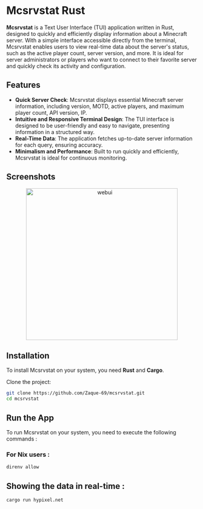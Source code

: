# Mcsrvstat Rust

**Mcsrvstat** is a Text User Interface (TUI) application written in Rust, designed to quickly and efficiently display information about a Minecraft server. With a simple interface accessible directly from the terminal, Mcsrvstat enables users to view real-time data about the server's status, such as the active player count, server version, and more. It is ideal for server administrators or players who want to connect to their favorite server and quickly check its activity and configuration.

## Features

- **Quick Server Check**: Mcsrvstat displays essential Minecraft server information, including version, MOTD, active players, and maximum player count, API version, IP.
- **Intuitive and Responsive Terminal Design**: The TUI interface is designed to be user-friendly and easy to navigate, presenting information in a structured way.
- **Real-Time Data**: The application fetches up-to-date server information for each query, ensuring accuracy.
- **Minimalism and Performance**: Built to run quickly and efficiently, Mcsrvstat is ideal for continuous monitoring.

## Screenshots

<p align = "center">
  <img width="400" alt="webui" src="https://github.com/Zaque-69/mcsrvstat/tree/main/assets/tui.png">
</p>


## Installation

To install Mcsrvstat on your system, you need **Rust** and **Cargo**.

Clone the project:

```sh
git clone https://github.com/Zaque-69/mcsrvstat.git
cd mcsrvstat
```

## Run the App

To run Mcsrvstat on your system, you need to execute the following commands : 

### For Nix users : 
```sh
direnv allow
```

## Showing the data in real-time :
 
```sh
cargo run hypixel.net
```
